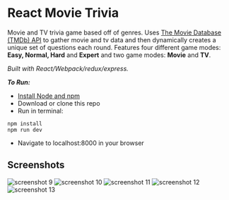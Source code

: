 # React Movie Trivia
Movie and TV trivia game based off of genres. Uses [The Movie Database (TMDb) API](https://www.themoviedb.org/?language=en) to gather movie and tv data and then dynamically creates a unique set of questions each round. Features four different game modes: **Easy, Normal, Hard** and **Expert** and two game modes: **Movie** and **TV**.

*Built with React/Webpack/redux/express.*

***To Run:***
- [Install Node and npm](http://blog.teamtreehouse.com/install-node-js-npm-mac)
- Download or clone this repo
- Run in terminal:
```
npm install
npm run dev
```
- Navigate to localhost:8000 in your browser


## Screenshots
![screenshot 9](https://cloud.githubusercontent.com/assets/8203134/23446397/8ba09a86-fe08-11e6-8ab0-953f41e685d6.png)
![screenshot 10](https://cloud.githubusercontent.com/assets/8203134/23446399/8ba281ac-fe08-11e6-954a-e1fb9d2d9be8.png)
![screenshot 11](https://cloud.githubusercontent.com/assets/8203134/23446398/8ba1f5f2-fe08-11e6-9c1a-4478ffa9eca4.png)
![screenshot 12](https://cloud.githubusercontent.com/assets/8203134/23446400/8ba7377e-fe08-11e6-929c-c73549be124d.png)
![screenshot 13](https://cloud.githubusercontent.com/assets/8203134/23446401/8ba93aec-fe08-11e6-96da-916af865bacb.png)
